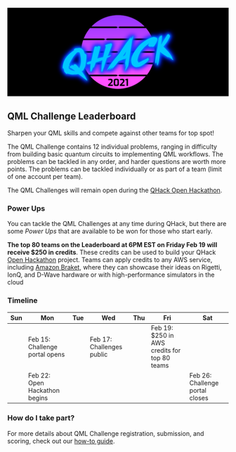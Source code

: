 ![image](img/qhack-banner.png)

## QML Challenge Leaderboard

Sharpen your QML skills and compete against other teams for top spot! 

The QML Challenge contains 12 individual problems, ranging in difficulty from building basic 
quantum circuits to implementing QML workflows. The problems can be tackled in any order, 
and harder questions are worth more points. The problems can be tackled individually or 
as part of a team (limit of one account per team).

The QML Challenges will remain open during the [QHack Open Hackathon](Open_Hackathon.md).

### Power Ups

You can tackle the QML Challenges at any time during QHack, but there are some *Power Ups* that are available
to be won for those who start early. 

**The top 80 teams on the Leaderboard at 6PM EST on Friday Feb 19 will receive $250 in credits**. These credits can 
be used to build your QHack [Open Hackathon](Open_Hackathon.md) project. Teams can apply credits to any AWS service, including [Amazon Braket](https://aws.amazon.com/braket/), where they can showcase their ideas on Rigetti, IonQ, and D-Wave hardware or with high-performance simulators in the cloud

### Timeline

| Sun | Mon | Tue | Wed | Thu | Fri  | Sat |
|---|---|---|---|---|---|---|
|   | Feb 15: Challenge portal opens  |   | Feb 17: Challenges public |   | Feb 19: $250 in AWS credits for top 80 teams |   |
|   | Feb 22: Open Hackathon begins |   |   |   |   | Feb 26: Challenge portal closes |

### How do I take part?

For more details about QML Challenge registration, submission, and scoring, check out our [how-to guide](https://github.com/XanaduAI/QHack/blob/main/QML_Challenges/README.md).
